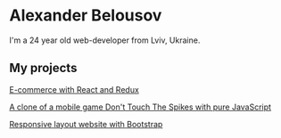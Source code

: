 # Alexander Belousov
I'm a 24 year old web-developer from Lviv, Ukraine.

 ## My projects

[E-commerce with React and Redux](https://github.com/AlexanderRyb/E-commerce)


[A clone of a mobile game Don't Touch The Spikes with pure JavaScript](https://alexanderryb.github.io/dont-touch-the-spikes-clone/)

[Responsive layout website with Bootstrap](https://github.com/AlexanderRyb/responsive-bootstrap-layout)



